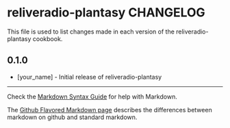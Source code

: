 reliveradio-plantasy CHANGELOG
==============================

This file is used to list changes made in each version of the reliveradio-plantasy cookbook.

0.1.0
-----
- [your_name] - Initial release of reliveradio-plantasy

- - -
Check the [Markdown Syntax Guide](http://daringfireball.net/projects/markdown/syntax) for help with Markdown.

The [Github Flavored Markdown page](http://github.github.com/github-flavored-markdown/) describes the differences between markdown on github and standard markdown.
